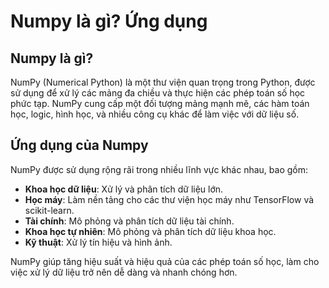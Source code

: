 # Numpy là gì? Ứng dụng

## Numpy là gì?
NumPy (Numerical Python) là một thư viện quan trọng trong Python, được sử dụng để xử lý các mảng đa chiều và thực hiện các phép toán số học phức tạp. NumPy cung cấp một đối tượng mảng mạnh mẽ, các hàm toán học, logic, hình học, và nhiều công cụ khác để làm việc với dữ liệu số.

## Ứng dụng của Numpy
NumPy được sử dụng rộng rãi trong nhiều lĩnh vực khác nhau, bao gồm:
- **Khoa học dữ liệu**: Xử lý và phân tích dữ liệu lớn.
- **Học máy**: Làm nền tảng cho các thư viện học máy như TensorFlow và scikit-learn.
- **Tài chính**: Mô phỏng và phân tích dữ liệu tài chính.
- **Khoa học tự nhiên**: Mô phỏng và phân tích dữ liệu khoa học.
- **Kỹ thuật**: Xử lý tín hiệu và hình ảnh.

NumPy giúp tăng hiệu suất và hiệu quả của các phép toán số học, làm cho việc xử lý dữ liệu trở nên dễ dàng và nhanh chóng hơn.
